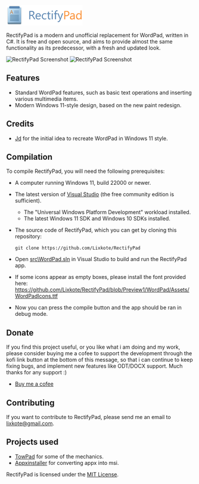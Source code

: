 <p align="left">
    <img src="https://raw.githubusercontent.com/Lixkote/RectifyPad/master/logo.png">
</p>

RectifyPad is a modern and unofficial replacement for WordPad, written in C#. It is free and open source, and aims to provide almost the same functionality as its predecessor, with a fresh and updated look.

![RectifyPad Screenshot](https://github.com/Lixkote/WordPad11/blob/main/preview_dark.png)
![RectifyPad Screenshot](https://github.com/Lixkote/WordPad11/blob/main/preview_light.png)

## Features
- Standard WordPad features, such as basic text operations and inserting various multimedia items.
- Modern Windows 11-style design, based on the new paint redesign.

## Credits
 - [Jd](https://github.com/Jd-1206) for the initial idea to recreate WordPad in Windows 11 style.

## Compilation
To compile RectifyPad, you will need the following prerequisites:
- A computer running Windows 11, build 22000 or newer.
- The latest version of [Visual Studio](https://developer.microsoft.com/en-us/windows/downloads) (the free community edition is sufficient).
  - The "Universal Windows Platform Development" workload installed.
  - The latest Windows 11 SDK and Windows 10 SDKs installed.


- The source code of RectifyPad, which you can get by cloning this repository:
    ```
    git clone https://github.com/Lixkote/RectifyPad
    ```

- Open [src\WordPad.sln](/src/WordPad.sln) in Visual Studio to build and run the RectifyPad app.
- If some icons appear as empty boxes, please install the font provided here: https://github.com/Lixkote/RectifyPad/blob/Preview1/WordPad/Assets/WordPadIcons.ttf
- Now you can press the compile button and the app should be ran in debug mode.

## Donate
If you find this project useful, or you like what i am doing and my work, please consider buying me a cofee to support the development through the kofi link button at the bottom of this message, so that i can continue to keep fixing bugs, and implement new features like ODT/DOCX support. Much thanks for any support :)
- [Buy me a cofee](https://ko-fi.com/lixkote)

## Contributing
If you want to contribute to RectifyPad, please send me an email to lixkote@gmail.com.

## Projects used
 - [TowPad](https://github.com/itsWindows11/TowPad) for some of the mechanics.
 - [Appxinstaller](https://github.com/aL3891/AppxInstaller/tree/master) for converting appx into msi.
  
RectifyPad is licensed under the [MIT License](./LICENSE).
